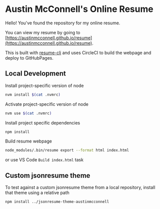 # Austin McConnell's Online Resume

Hello! You've found the repository for my online resume.

You can view my resume by going to [https://austinmcconnell.github.io/resume](https://austinmcconnell.github.io/resume).

This is built with [resume-cli](https://github.com/jsonresume/resume-cli) and uses CircleCI to build the webpage and deploy to GitHubPages.

## Local Development

Install project-specific version of node

```bash
nvm install $(cat .nvmrc)
```

Activate project-specific version of node

```bash
nvm use $(cat .nvmrc)
```

Install project specific dependencies

```bash
npm install
```

Build resume webpage

```bash
node_modules/.bin/resume export --format html index.html
```

or use VS Code `Build index.html` task

## Custom jsonresume theme

To test against a custom jsonresume theme from a local repository, install that theme using a relative path

```bash
npm install ../jsonresume-theme-austinmcconnell
```
